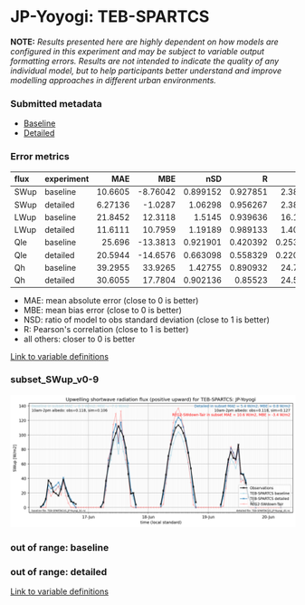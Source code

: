# JP-Yoyogi: TEB-SPARTCS

**NOTE:** *Results presented here are highly dependent on how models are configured in this experiment and may be subject to variable output formatting errors. Results are not intended to indicate the quality of any individual model, but to help participants better understand and improve modelling approaches in different urban environments.*

### Submitted metadata

- [Baseline](TEB-SPARTCS_JP-Yoyogi_baseline_attrs.md)
- [Detailed](TEB-SPARTCS_JP-Yoyogi_detailed_attrs.md)

### Error metrics

| flux   | experiment   |      MAE |       MBE |      nSD |        R |       5th |      95th |    RMSE |    cRMSE |     AMBE |     1-nSD |       1-R |   nSkewness |   nKurtosis |   Overlap |
|:-------|:-------------|---------:|----------:|---------:|---------:|----------:|----------:|--------:|---------:|---------:|----------:|----------:|------------:|------------:|----------:|
| SWup   | baseline     | 10.6605  |  -8.76042 | 0.899152 | 0.927851 |  2.38133  |  14.7575  | 15.233  | 0.374053 |  8.76042 | 0.100849  | 0.0721489 |    1.098    |    6.5786   | 0.165256  |
| SWup   | detailed     |  6.27136 |  -1.0287  | 1.06298  | 0.956267 |  2.38133  |   4.40856 | 10.4238 | 0.311353 |  1.0287  | 0.0629741 | 0.0437332 |    0.218067 |    0.826973 | 0.134808  |
| LWup   | baseline     | 21.8452  |  12.3118  | 1.5145   | 0.939636 | 16.1237   |  82.4256  | 36.0541 | 0.668994 | 12.3118  | 0.5145    | 0.0603635 |    2.63912  |    2.14431  | 0.108204  |
| LWup   | detailed     | 11.6111  |  10.7959  | 1.19189  | 0.989133 |  1.40814  |  33.249   | 16.6581 | 0.250453 | 10.7959  | 0.191889  | 0.0108671 |    1.04256  |    0.76032  | 0.0720976 |
| Qle    | baseline     | 25.696   | -13.3813  | 0.921901 | 0.420392 |  0.253949 |  19.6644  | 41.7499 | 1.03672  | 13.3813  | 0.078099  | 0.579608  |    0.613433 |    1.21926  | 0.35796   |
| Qle    | detailed     | 20.5944  | -14.6576  | 0.663098 | 0.558329 |  0.220377 |  41.9886  | 35.1051 | 0.836209 | 14.6576  | 0.336902  | 0.441671  |    0.480497 |    1.3077   | 0.296309  |
| Qh     | baseline     | 39.2955  |  33.9265  | 1.42755  | 0.890932 | 24.7568   | 107.221   | 57.5044 | 0.702995 | 33.9265  | 0.427552  | 0.109068  |    0.164125 |    0.154186 | 0.28142   |
| Qh     | detailed     | 30.6055  |  17.7804  | 0.902136 | 0.85523  | 24.5772   |   7.09129 | 38.6951 | 0.520367 | 17.7804  | 0.0978652 | 0.14477   |    0.187455 |    0.660213 | 0.307444  |

 - MAE: mean absolute error (close to 0 is better)
 - MBE: mean bias error (close to 0 is better)
 - NSD: ratio of model to obs standard deviation (close to 1 is better)
 - R: Pearson's correlation (close to 1 is better)
 - all others: closer to 0 is better

[Link to variable definitions](../modelattrs/variable_definitions.md)

### <a name="subset_swup_v0-9"></a>subset_SWup_v0-9
[![TEB-SPARTCS_JP-Yoyogi_subset_SWup_v0-9.png](TEB-SPARTCS_JP-Yoyogi_subset_SWup_v0-9.png)](TEB-SPARTCS_JP-Yoyogi_subset_SWup_v0-9.png)

### out of range: baseline


### out of range: detailed



[Link to variable definitions](../modelattrs/variable_definitions.md)


